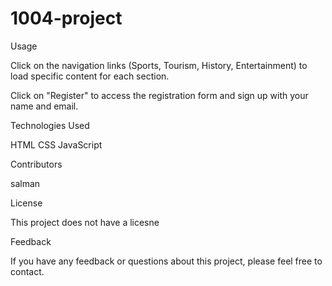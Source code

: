 # 1004-project

Usage

Click on the navigation links (Sports, Tourism, History, Entertainment) to load specific content for each section.

Click on "Register" to access the registration form and sign up with your name and email.

Technologies Used

HTML
CSS
JavaScript

Contributors

salman

License

This project does not have a licesne 


Feedback

If you have any feedback or questions about this project, please feel free to contact.


